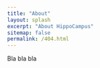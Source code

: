 ```yaml
---
title: "About"
layout: splash
excerpt: "About HippoCampus"
sitemap: false
permalink: /404.html
---
```


Bla bla bla


